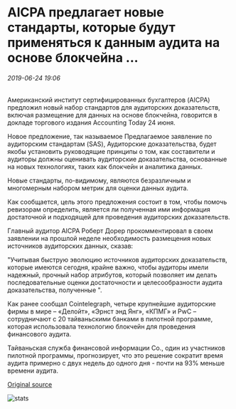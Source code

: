 # AICPA предлагает новые стандарты, которые будут применяться к данным аудита на основе блокчейна ...

###### 2019-06-24 19:06

Американский институт сертифицированных бухгалтеров (AICPA) предложил новый набор стандартов для аудиторских доказательств, включая размещение для данных на основе блокчейна, говорится в докладе торгового издания Accounting Today 24 июня.

Новое предложение, так называемое Предлагаемое заявление по аудиторским стандартам (SAS), Аудиторские доказательства, будет якобы установить руководящие принципы о том, как составители и аудиторы должны оценивать аудиторские доказательства, основанные на новых технологиях, таких как блокчейн и аналитика данных.

Новые стандарты, по-видимому, являются безразличным и многомерным набором метрик для оценки данных аудита.

Как сообщается, цель этого предложения состоит в том, чтобы помочь ревизорам определить, является ли полученная ими информация достаточной и подходящей для проведения аудиторских доказательств.

Главный аудитор AICPA Роберт Дорер прокомментировал в своем заявлении на прошлой неделе необходимость размещения новых источников аудиторских данных, сказав:

"Учитывая быструю эволюцию источников аудиторских доказательств, которые имеются сегодня, крайне важно, чтобы аудиторы имели надежный, прочный набор атрибутов, который позволяет им делать последовательные оценки достаточности и целесообразности аудита доказательства, полученные ".

Как ранее сообщал Cointelegraph, четыре крупнейшие аудиторские фирмы в мире – «Делойт», «Эрнст энд Янг», «КПМГ» и PwC – сотрудничают с 20 тайваньскими банками в пилотной программе, которая использовала технологию блокчейн для проведения финансового аудита.

Тайваньская служба финансовой информации Co., один из участников пилотной программы, прогнозирует, что это решение сократит время аудита примерно с двух недель до одного дня - почти на 93% меньше времени аудита.

[Original source](https://cointelegraph.com/news/aicpa-proposes-new-standards-that-would-apply-to-blockchain-based-audit-data)

![stats](https://c.statcounter.com/11760860/0/a89fa40b/1/ "stats")
